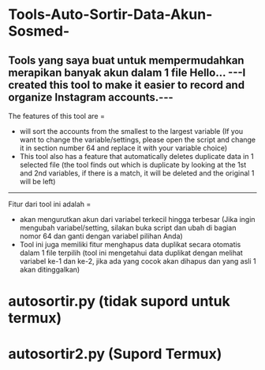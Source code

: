# Tools-Auto-Sortir-Data-Akun-Sosmed-
Tools yang saya buat untuk mempermudahkan merapikan banyak akun dalam 1 file 
					Hello...
---I created this tool to make it easier to record and organize Instagram accounts.---
--------------------------------------------------------------------------------------------------------------------
The features of this tool are =
- will sort the accounts from the smallest to the largest variable
  (If you want to change the variable/settings, please open the script and change it in section number 64 and replace it with your variable choice)
- This tool also has a feature that automatically deletes duplicate data in 1 selected file 
  (the tool finds out which is duplicate by looking at the 1st and 2nd variables, if there is a match, it will be deleted and the original 1 will be left)
---------------------------------------------------------------------------------------------------------------------
Fitur dari tool ini adalah =
- akan mengurutkan akun dari variabel terkecil hingga terbesar
  (Jika ingin mengubah variabel/setting, silakan buka script dan ubah di bagian nomor 64 dan ganti dengan variabel pilihan Anda)
- Tool ini juga memiliki fitur menghapus data duplikat secara otomatis dalam 1 file terpilih
  (tool ini mengetahui data duplikat dengan melihat variabel ke-1 dan ke-2, jika ada yang cocok akan dihapus dan yang asli 1 akan ditinggalkan)

# autosortir.py (tidak supord untuk termux)
# autosortir2.py (Supord Termux)
